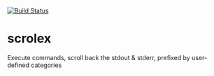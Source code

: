 [![Build Status](https://travis-ci.org/kvz/scrolex.svg?branch=master)](https://travis-ci.org/kvz/scrolex)

# scrolex

Execute commands, scroll back the stdout &amp; stderr, prefixed by user-defined categories
